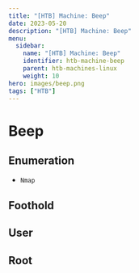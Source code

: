 ```yaml
---
title: "[HTB] Machine: Beep"
date: 2023-05-20
description: "[HTB] Machine: Beep"
menu:
  sidebar:
    name: "[HTB] Machine: Beep"
    identifier: htb-machine-beep
    parent: htb-machines-linux
    weight: 10
hero: images/beep.png
tags: ["HTB"]
---
```


# Beep
## Enumeration
- ```Nmap```
## Foothold
## User
## Root
